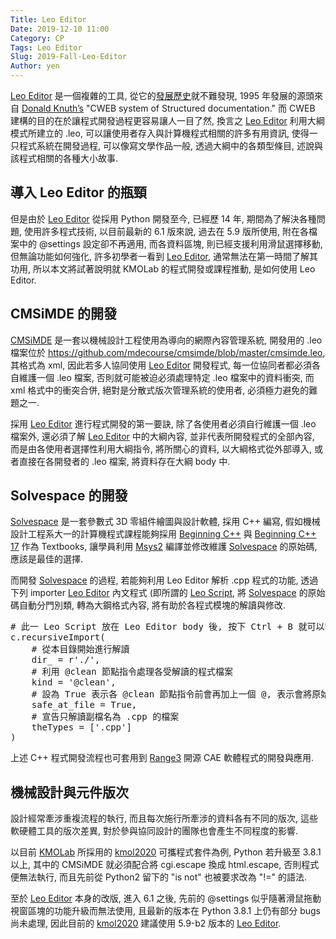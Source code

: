 ```yaml
---
Title: Leo Editor
Date: 2019-12-10 11:00
Category: CP
Tags: Leo Editor
Slug: 2019-Fall-Leo-Editor
Author: yen
---
```


[Leo Editor] 是一個複雜的工具, 從它的[發展歷史]就不難發現, 1995 年發展的源頭來自 [Donald Knuth’s] "CWEB system of Structured documentation." 而 CWEB 建構的目的在於讓程式開發過程更容易讓人一目了然, 換言之 [Leo Editor] 利用大綱模式所建立的 .leo, 可以讓使用者存入與計算機程式相關的許多有用資訊, 使得一只程式系統在開發過程, 可以像寫文學作品一般, 透過大綱中的各類型條目, 述說與該程式相關的各種大小故事.

<!-- PELICAN_END_SUMMARY -->

導入 Leo Editor 的瓶頸
----

但是由於 [Leo Editor] 從採用 Python 開發至今, 已經歷 14 年, 期間為了解決各種問題, 使用許多程式技術, 以目前最新的 6.1 版來說, 過去在 5.9 版所使用, 附在各檔案中的 @settings 設定卻不再適用, 而各資料區塊, 則已經支援利用滑鼠選擇移動, 但無論功能如何強化, 許多初學者一看到 [Leo Editor], 通常無法在第一時間了解其功用, 所以本文將試著說明就 KMOLab 的程式開發或課程推動, 是如何使用 Leo Editor.

[Leo Editor]: https://leoeditor.com/
[發展歷史]: https://leoeditor.com/history.html
[Donald Knuth’s]: https://en.wikipedia.org/wiki/Donald_Knuth

CMSiMDE 的開發
----

[CMSiMDE] 是一套以機械設計工程使用為導向的網際內容管理系統, 開發用的 .leo 檔案位於 https://github.com/mdecourse/cmsimde/blob/master/cmsimde.leo, 其格式為 xml, 因此若多人協同使用 [Leo Editor] 開發程式, 每一位協同者都必須各自維護一個 .leo 檔案, 否則就可能被迫必須處理特定 .leo 檔案中的資料衝突, 而 xml 格式中的衝突合併, 絕對是分散式版次管理系統的使用者, 必須極力避免的難題之一.

採用 [Leo Editor] 進行程式開發的第一要訣, 除了各使用者必須自行維護一個 .leo 檔案外, 還必須了解 [Leo Editor] 中的大綱內容, 並非代表所開發程式的全部內容, 而是由各使用者選擇性利用大綱指令, 將所關心的資料, 以大綱格式從外部導入, 或者直接在各開發者的 .leo 檔案, 將資料存在大綱 body 中.

[CMSiMDE]: https://github.com/mdecourse/cmsimde
[CMSimple]: https://www.cmsimple.org/en/

Solvespace 的開發
----

[Solvespace] 是一套參數式 3D 零組件繪圖與設計軟體, 採用 C++ 編寫, 假如機械設計工程系大一的計算機程式課程能夠採用 [Beginning C++] 與 [Beginning C++ 17] 作為 Textbooks, 讓學員利用 [Msys2] 編譯並修改維護 [Solvespace] 的原始碼, 應該是最佳的選擇.

而開發 [Solvespace] 的過程, 若能夠利用 Leo Editor 解析 .cpp 程式的功能, 透過下列 importer [Leo Editor] 內文程式 (即所謂的 [Leo Script], 將 [Solvespace] 的原始碼自動分門別類, 轉為大鋼格式內容, 將有助於各程式模塊的解讀與修改.

<pre class="brush: python">
# 此一 Leo Script 放在 Leo Editor body 後, 按下 Ctrl + B 就可以執行
c.recursiveImport(
    # 從本目錄開始進行解讀
    dir_ = r'./',
    # 利用 @clean 節點指令處理各受解讀的程式檔案
    kind = '@clean',
    # 設為 True 表示各 @clean 節點指令前會再加上一個 @, 表示會將原始碼在 Leo Editor 轉存一份, 而不會複寫原始檔案
    safe_at_file = True,
    # 宣告只解讀副檔名為 .cpp 的檔案
    theTypes = ['.cpp']
)
</pre>

上述 C++ 程式開發流程也可套用到 [Range3] 開源 CAE 軟體程式的開發與應用.

[Solvespace]: https://github.com/solvespace/solvespace
[Beginning C++]: https://link.springer.com/book/10.1007/978-1-4842-0007-0
[Beginning C++ 17]: https://link.springer.com/book/10.1007/978-1-4842-3366-5
[Msys2]: http://www.msys2.org/
[Leo Script]: http://leoeditor.com/basics4.html
[Range3]: https://github.com/Range-Software/range3

機械設計與元件版次
----

設計經常牽涉重複流程的執行, 而且每次施行所牽涉的資料各有不同的版次, 這些軟硬體工具的版次差異, 對於參與協同設計的團隊也會產生不同程度的影響.

以目前 [KMOLab] 所採用的 [kmol2020] 可攜程式套件為例, Python 若升級至 3.8.1 以上, 其中的 CMSiMDE 就必須配合將 cgi.escape 換成 html.escape, 否則程式便無法執行, 而且先前從 Python2 留下的 "is not" 也被要求改為 "!=" 的語法.

至於 [Leo Editor] 本身的改版, 進入 6.1 之後, 先前的 @settings 似乎隨著滑鼠拖動視窗區塊的功能升級而無法使用, 且最新的版本在 Python 3.8.1 上仍有部分 bugs 尚未處理, 因此目前的 [kmol2020] 建議使用 5.9-b2 版本的 [Leo Editor].

[KMOLab]: https://lab.kmol.info/blog/
[kmol2020]: https://github.com/mdecourse/kmol2020

